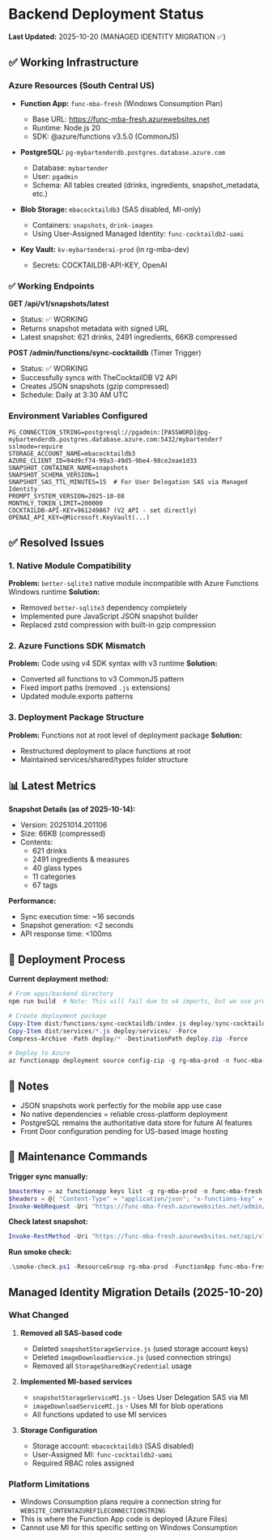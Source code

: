 # Backend Deployment Status

**Last Updated:** 2025-10-20 (MANAGED IDENTITY MIGRATION ✅)

## ✅ Working Infrastructure

### Azure Resources (South Central US)
- **Function App:** `func-mba-fresh` (Windows Consumption Plan)
  - Base URL: https://func-mba-fresh.azurewebsites.net
  - Runtime: Node.js 20
  - SDK: @azure/functions v3.5.0 (CommonJS)
  
- **PostgreSQL:** `pg-mybartenderdb.postgres.database.azure.com`
  - Database: `mybartender`
  - User: `pgadmin`
  - Schema: All tables created (drinks, ingredients, snapshot_metadata, etc.)
  
- **Blob Storage:** `mbacocktaildb3` (SAS disabled, MI-only)
  - Containers: `snapshots`, `drink-images`
  - Using User-Assigned Managed Identity: `func-cocktaildb2-uami`

- **Key Vault:** `kv-mybartenderai-prod` (in rg-mba-dev)
  - Secrets: COCKTAILDB-API-KEY, OpenAI

### ✅ Working Endpoints

**GET /api/v1/snapshots/latest**
- Status: ✅ WORKING
- Returns snapshot metadata with signed URL
- Latest snapshot: 621 drinks, 2491 ingredients, 66KB compressed

**POST /admin/functions/sync-cocktaildb** (Timer Trigger)
- Status: ✅ WORKING
- Successfully syncs with TheCocktailDB V2 API
- Creates JSON snapshots (gzip compressed)
- Schedule: Daily at 3:30 AM UTC

### Environment Variables Configured
```
PG_CONNECTION_STRING=postgresql://pgadmin:[PASSWORD]@pg-mybartenderdb.postgres.database.azure.com:5432/mybartender?sslmode=require
STORAGE_ACCOUNT_NAME=mbacocktaildb3
AZURE_CLIENT_ID=94d9cf74-99a3-49d5-9be4-98ce2eae1d33
SNAPSHOT_CONTAINER_NAME=snapshots
SNAPSHOT_SCHEMA_VERSION=1
SNAPSHOT_SAS_TTL_MINUTES=15  # For User Delegation SAS via Managed Identity
PROMPT_SYSTEM_VERSION=2025-10-08
MONTHLY_TOKEN_LIMIT=200000
COCKTAILDB-API-KEY=961249867 (V2 API - set directly)
OPENAI_API_KEY=@Microsoft.KeyVault(...) 
```

## ✅ Resolved Issues

### 1. Native Module Compatibility
**Problem:** `better-sqlite3` native module incompatible with Azure Functions Windows runtime
**Solution:** 
- Removed `better-sqlite3` dependency completely
- Implemented pure JavaScript JSON snapshot builder
- Replaced zstd compression with built-in gzip compression

### 2. Azure Functions SDK Mismatch
**Problem:** Code using v4 SDK syntax with v3 runtime
**Solution:**
- Converted all functions to v3 CommonJS pattern
- Fixed import paths (removed `.js` extensions)
- Updated module.exports patterns

### 3. Deployment Package Structure
**Problem:** Functions not at root level of deployment package
**Solution:**
- Restructured deployment to place functions at root
- Maintained services/shared/types folder structure

## 📊 Latest Metrics

**Snapshot Details (as of 2025-10-14):**
- Version: 20251014.201106
- Size: 66KB (compressed)
- Contents:
  - 621 drinks
  - 2491 ingredients & measures
  - 40 glass types
  - 11 categories
  - 67 tags

**Performance:**
- Sync execution time: ~16 seconds
- Snapshot generation: <2 seconds
- API response time: <100ms

## 🚀 Deployment Process

**Current deployment method:**
```powershell
# From apps/backend directory
npm run build  # Note: This will fail due to v4 imports, but we use pre-built JS

# Create deployment package
Copy-Item dist/functions/sync-cocktaildb/index.js deploy/sync-cocktaildb/index.js -Force
Copy-Item dist/services/*.js deploy/services/ -Force
Compress-Archive -Path deploy/* -DestinationPath deploy.zip -Force

# Deploy to Azure
az functionapp deployment source config-zip -g rg-mba-prod -n func-mba-fresh --src deploy.zip
```

## 📝 Notes

- JSON snapshots work perfectly for the mobile app use case
- No native dependencies = reliable cross-platform deployment
- PostgreSQL remains the authoritative data store for future AI features
- Front Door configuration pending for US-based image hosting

## 🔧 Maintenance Commands

**Trigger sync manually:**
```powershell
$masterKey = az functionapp keys list -g rg-mba-prod -n func-mba-fresh --query masterKey -o tsv
$headers = @{ "Content-Type" = "application/json"; "x-functions-key" = $masterKey }
Invoke-WebRequest -Uri "https://func-mba-fresh.azurewebsites.net/admin/functions/sync-cocktaildb" -Method POST -Headers $headers -Body "{}"
```

**Check latest snapshot:**
```powershell
Invoke-RestMethod -Uri "https://func-mba-fresh.azurewebsites.net/api/v1/snapshots/latest" | ConvertTo-Json
```

**Run smoke check:**
```powershell
.\smoke-check.ps1 -ResourceGroup rg-mba-prod -FunctionApp func-mba-fresh
```

## Managed Identity Migration Details (2025-10-20)

### What Changed
1. **Removed all SAS-based code**
   - Deleted `snapshotStorageService.js` (used storage account keys)
   - Deleted `imageDownloadService.js` (used connection strings)
   - Removed all `StorageSharedKeyCredential` usage

2. **Implemented MI-based services**
   - `snapshotStorageServiceMI.js` - Uses User Delegation SAS via MI
   - `imageDownloadServiceMI.js` - Uses MI for blob operations
   - All functions updated to use MI services

3. **Storage Configuration**
   - Storage account: `mbacocktaildb3` (SAS disabled)
   - User-Assigned MI: `func-cocktaildb2-uami`
   - Required RBAC roles assigned

### Platform Limitations
- Windows Consumption plans require a connection string for `WEBSITE_CONTENTAZUREFILECONNECTIONSTRING`
- This is where the Function App code is deployed (Azure Files)
- Cannot use MI for this specific setting on Windows Consumption